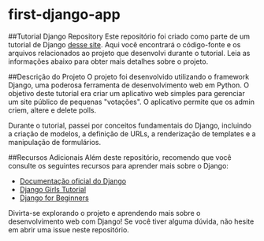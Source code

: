 # first-django-app

##Tutorial Django Repository
Este repositório foi criado como parte de um tutorial de Django [desse site](https://docs.djangoproject.com/en/3.2/intro/tutorial01/). 
Aqui você encontrará o código-fonte e os arquivos relacionados ao projeto que desenvolvi durante o tutorial. Leia as informações abaixo para obter mais detalhes sobre o projeto.

##Descrição do Projeto
O projeto foi desenvolvido utilizando o framework Django, uma poderosa ferramenta de desenvolvimento web em Python. O objetivo deste tutorial era criar um aplicativo web simples para gerenciar um site público de pequenas "votações". O aplicativo permite que os admin criem, altere e delete polls. 

Durante o tutorial, passei por conceitos fundamentais do Django, incluindo a criação de modelos, a definição de URLs, a renderização de templates e a manipulação de formulários. 

##Recursos Adicionais
Além deste repositório, recomendo que você consulte os seguintes recursos para aprender mais sobre o Django:

- [Documentação oficial do Django](https://docs.djangoproject.com/)
- [Django Girls Tutorial](https://tutorial.djangogirls.org/)
- [Django for Beginners](https://djangoforbeginners.com/)

Divirta-se explorando o projeto e aprendendo mais sobre o desenvolvimento web com Django! Se você tiver alguma dúvida, não hesite em abrir uma issue neste repositório.
